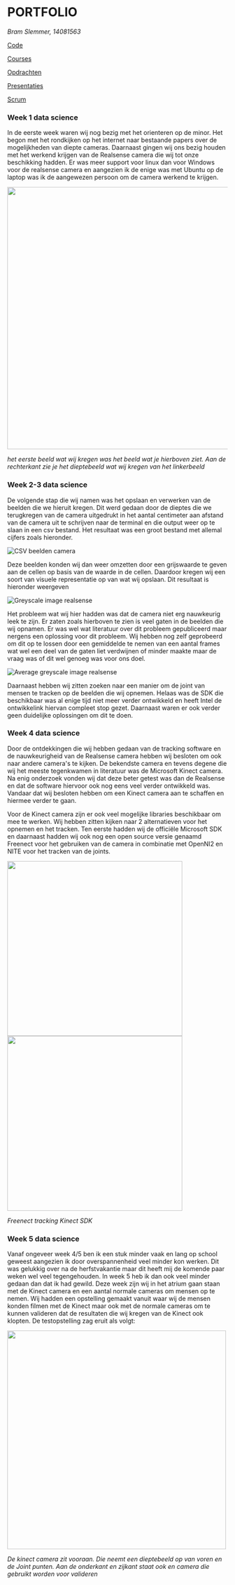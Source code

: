 # PORTFOLIO
*Bram Slemmer, 14081563*

[Code](https://github.com/bram4370/portfolioDataScience/tree/master/Code)

[Courses](/Courses)

[Opdrachten](/portfolioDataScience/tree/master/Opdrachten)

[Presentaties](Presentaties)

[Scrum](portfolioDataScience/tree/master/Opdrachten/Scrum)

### Week 1 data science

In de eerste week waren wij nog bezig met het orienteren op de minor. Het begon met het rondkijken op het internet naar bestaande papers over de mogelijkheden van diepte cameras. Daarnaast gingen wij ons bezig houden met het werkend krijgen van de Realsense camera die wij tot onze beschikking hadden. Er was meer support voor linux dan voor Windows voor de realsense camera en aangezien ik de enige was met Ubuntu op de laptop was ik de aangewezen persoon om de camera werkend te krijgen. 

<img src=/images/Printscreen_camera.png width="600" he3ght="300">

*het eerste beeld wat wij kregen was het beeld wat je hierboven ziet. Aan de rechterkant zie je het dieptebeeld wat wij kregen van het linkerbeeld*

### Week 2-3 data science

De volgende stap die wij namen was het opslaan en verwerken van de beelden die we hieruit kregen. Dit werd gedaan door de dieptes die we terugkregen van de camera uitgedrukt in het aantal centimeter aan afstand van de camera uit te schrijven naar de terminal en die output weer op te slaan in een csv bestand. Het resultaat was een groot bestand met allemal cijfers zoals hieronder.

![CSV beelden camera](/images/combined_frames_csv.png)

Deze beelden konden wij dan weer omzetten door een grijswaarde te geven aan de cellen op basis van de waarde in de cellen. Daardoor kregen wij een soort van visuele representatie op van wat wij opslaan. Dit resultaat is hieronder weergeven

![Greyscale image realsense](/images/Frame1.png)

Het probleem wat wij hier hadden was dat de camera niet erg nauwkeurig leek te zijn. Er zaten zoals hierboven te zien is veel gaten in de beelden die wij opnamen. Er was wel wat literatuur over dit probleem gepubliceerd maar nergens een oplossing voor dit probleem. Wij hebben nog zelf geprobeerd om dit op te lossen door een gemiddelde te nemen van een aantal frames wat wel een deel van de gaten liet verdwijnen of minder maakte maar de vraag was of dit wel genoeg was voor ons doel.

![Average greyscale image realsense](/images/Frame_average.png)

Daarnaast hebben wij zitten zoeken naar een manier om de joint van mensen te tracken op de beelden die wij opnemen. Helaas was de SDK die beschikbaar was al enige tijd niet meer verder ontwikkeld en heeft Intel de ontwikkelink hiervan compleet stop gezet. Daarnaast waren er ook verder geen duidelijke oplossingen om dit te doen.

### Week 4 data science

Door de ontdekkingen die wij hebben gedaan van de tracking software en de nauwkeurigheid van de Realsense camera hebben wij besloten om ook naar andere camera's te kijken. De bekendste camera en tevens degene die wij het meeste tegenkwamen in literatuur was de Microsoft Kinect camera. Na enig onderzoek vonden wij dat deze beter getest was dan de Realsense en dat de software hiervoor ook nog eens veel verder ontwikkeld was. Vandaar dat wij besloten hebben om een Kinect camera aan te schaffen en hiermee verder te gaan. 

Voor de Kinect camera zijn er ook veel mogelijke libraries beschikbaar om mee te werken. Wij hebben zitten kijken naar 2 alternatieven voor het opnemen en het tracken. Ten eerste hadden wij de officiële Microsoft SDK en daarnaast hadden wij ook nog een open source versie genaamd Freenect voor het gebruiken van de camera in combinatie met OpenNI2 en NITE voor het tracken van de joints. 


<img src=/images/Freenect_good_tracking.png width="400" height="400"> <img src=/images/Capture2.png width="400" height="400">

*Freenect tracking*
*Kinect SDK*

### Week 5 data science

Vanaf ongeveer week 4/5 ben ik een stuk minder vaak en lang op school geweest aangezien ik door overspannenheid veel minder kon werken. Dit was gelukkig over na de herfstvakantie maar dit heeft mij de komende paar weken wel veel tegengehouden. In week 5 heb ik dan ook veel minder gedaan dan dat ik had gewild. Deze week zijn wij in het atrium gaan staan met de Kinect camera en een aantal normale cameras om mensen op te nemen. Wij hadden een opstelling gemaakt vanuit waar wij de mensen konden filmen met de Kinect maar ook met de normale cameras om te kunnen valideren dat de resultaten die wij kregen van de Kinect ook klopten. De testopstelling zag eruit als volgt:

<img src=/images/opstelling.jpg width="500" height="500">

*De kinect camera zit vooraan. Die neemt een dieptebeeld op van voren en de Joint punten. Aan de onderkant en zijkant staat ook en camera die gebruikt worden voor valideren*
